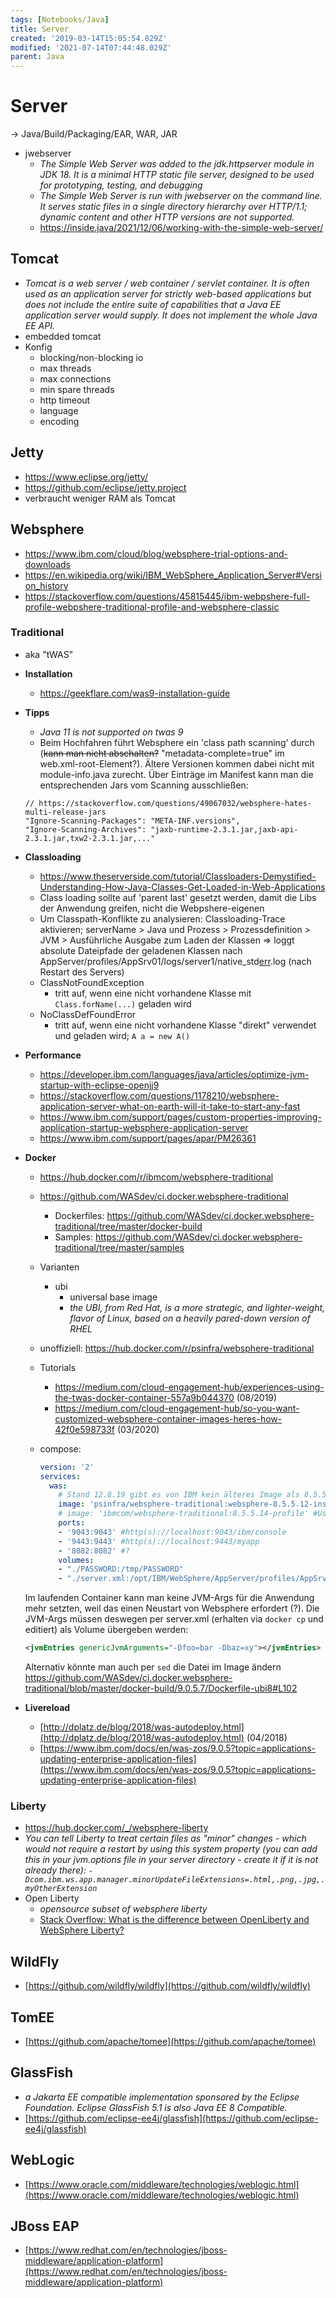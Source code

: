 ```yaml
---
tags: [Notebooks/Java]
title: Server
created: '2019-03-14T15:05:54.829Z'
modified: '2021-07-14T07:44:48.029Z'
parent: Java
---
```


# Server
→ Java/Build/Packaging/EAR, WAR, JAR
- jwebserver
  - *The Simple Web Server was added to the jdk.httpserver module in JDK 18. It is a minimal HTTP static file server, designed to be used for prototyping, testing, and debugging*
  - *The Simple Web Server is run with jwebserver on the command line. It serves static files in a single directory hierarchy over HTTP/1.1; dynamic content and other HTTP versions are not supported.*
  - <https://inside.java/2021/12/06/working-with-the-simple-web-server/>

## Tomcat
  - *Tomcat is a web server / web container / servlet container. It is often used as an application server for strictly web-based applications but does not include the entire suite of capabilities that a Java EE application server would supply. It does not implement the whole Java EE API.*
  - embedded tomcat
  - Konfig
    - blocking/non-blocking io
    - max threads
    - max connections
    - min spare threads
    - http timeout
    - language
    - encoding


## Jetty
- https://www.eclipse.org/jetty/
- https://github.com/eclipse/jetty.project
- verbraucht weniger RAM als Tomcat


## Websphere
- <https://www.ibm.com/cloud/blog/websphere-trial-options-and-downloads>
- <https://en.wikipedia.org/wiki/IBM_WebSphere_Application_Server#Version_history>
- <https://stackoverflow.com/questions/45815445/ibm-webpshere-full-profile-webpshere-traditional-profile-and-websphere-classic>

### Traditional
- aka "tWAS"
- **Installation**
  - <https://geekflare.com/was9-installation-guide>
- **Tipps**
  - *Java 11 is not supported on twas 9*
  - Beim Hochfahren führt Websphere ein 'class path scanning' durch (~~kann man nicht abschalten?~~ "metadata-complete=true" im web.xml-root-Element?). Ältere Versionen kommen dabei nicht mit module-info.java zurecht. Über Einträge im Manifest kann man die entsprechenden Jars vom Scanning ausschließen:
  ```
  // https://stackoverflow.com/questions/49067032/websphere-hates-multi-release-jars
  "Ignore-Scanning-Packages": "META-INF.versions",
  "Ignore-Scanning-Archives": "jaxb-runtime-2.3.1.jar,jaxb-api-2.3.1.jar,txw2-2.3.1.jar,..."
  ```
- **Classloading**
  - <https://www.theserverside.com/tutorial/Classloaders-Demystified-Understanding-How-Java-Classes-Get-Loaded-in-Web-Applications>
  - Class loading sollte auf 'parent last' gesetzt werden, damit die Libs der Anwendung greifen, nicht die Webpshere-eigenen
  - Um Classpath-Konflikte zu analysieren: Classloading-Trace aktivieren; serverName > Java und Prozess > Prozessdefinition > JVM > Ausführliche Ausgabe zum Laden der Klassen => loggt absolute Dateipfade der geladenen Klassen nach AppServer/profiles/AppSrv01/logs/server1/native_std<u>err</u>.log (nach Restart des Servers)
  - ClassNotFoundException
    - tritt auf, wenn eine nicht vorhandene Klasse mit `Class.forName(...)` geladen wird
  - NoClassDefFoundError
    - tritt auf, wenn eine nicht vorhandene Klasse "direkt" verwendet und geladen wird; `A a = new A()`
- **Performance**
  - <https://developer.ibm.com/languages/java/articles/optimize-jvm-startup-with-eclipse-openjj9>
  - <https://stackoverflow.com/questions/1178210/websphere-application-server-what-on-earth-will-it-take-to-start-any-fast>
  - <https://www.ibm.com/support/pages/custom-properties-improving-application-startup-websphere-application-server>
  - <https://www.ibm.com/support/pages/apar/PM26361>
- **Docker**
  - <https://hub.docker.com/r/ibmcom/websphere-traditional>
  - <https://github.com/WASdev/ci.docker.websphere-traditional>
    - Dockerfiles: <https://github.com/WASdev/ci.docker.websphere-traditional/tree/master/docker-build>
    - Samples: <https://github.com/WASdev/ci.docker.websphere-traditional/tree/master/samples>
  - Varianten
    - ubi
      - universal base image
      - *the UBI, from Red Hat, is a more strategic, and lighter-weight, flavor of Linux, based on a heavily pared-down version of RHEL*
  - unoffiziell: <https://hub.docker.com/r/psinfra/websphere-traditional>
  - Tutorials
    - <https://medium.com/cloud-engagement-hub/experiences-using-the-twas-docker-container-557a9b044370> (08/2019)
    - <https://medium.com/cloud-engagement-hub/so-you-want-customized-websphere-container-images-heres-how-42f0e598733f> (03/2020)
  - compose:

    ```yml
    version: '2'
    services:
      was:
        # Stand 12.8.19 gibt es von IBM kein älteres Image als 8.5.5.14 mehr
        image: 'psinfra/websphere-traditional:websphere-8.5.5.12-insecure-profile' #User=wsadmin, kein PW
        # image: 'ibmcom/websphere-traditional:8.5.5.14-profile' #User=wsadmin
        ports:
        - '9043:9043' #http(s)://localhost:9043/ibm/console
        - '9443:9443' #http(s)://localhost:9443/myapp
        - '8082:8082' #?
        volumes:
        - "./PASSWORD:/tmp/PASSWORD"
        - "./server.xml:/opt/IBM/WebSphere/AppServer/profiles/AppSrv01/config/cells/DefaultCell01/nodes/DefaultNode01/servers/server1/server.xml" #siehe unten
    ```

  Im laufenden Container kann man keine JVM-Args für die Anwendung mehr setzten, weil das einen Neustart von Websphere erfordert (?).
  Die JVM-Args müssen deswegen per server.xml (erhalten via `docker cp` und editiert) als Volume übergeben werden:

  ```xml
  <jvmEntries genericJvmArguments="-Dfoo=bar -Dbaz=xy"></jvmEntries>
  ```

  Alternativ könnte man auch per `sed` die Datei im Image ändern
  <https://github.com/WASdev/ci.docker.websphere-traditional/blob/master/docker-build/9.0.5.7/Dockerfile-ubi8#L102>
- **Livereload**
  - [http://dplatz.de/blog/2018/was-autodeploy.html](http://dplatz.de/blog/2018/was-autodeploy.html) (04/2018)
  - [https://www.ibm.com/docs/en/was-zos/9.0.5?topic=applications-updating-enterprise-application-files](https://www.ibm.com/docs/en/was-zos/9.0.5?topic=applications-updating-enterprise-application-files)


### Liberty
  - <https://hub.docker.com/_/websphere-liberty>
  - *You can tell Liberty to treat certain files as "minor" changes - which would not require a restart by using this system property (you can add this in your jvm.options file in your server directory - create it if it is not already there): `-Dcom.ibm.ws.app.manager.minorUpdateFileExtensions=.html,.png,.jpg,.myOtherExtension`*
  - Open Liberty
    - *opensource subset of websphere liberty*
    - [Stack Overflow: What is the difference between OpenLiberty and WebSphere Liberty?](https://stackoverflow.com/a/46306037/7437541)


## WildFly
- [https://github.com/wildfly/wildfly](https://github.com/wildfly/wildfly)


## TomEE
- [https://github.com/apache/tomee](https://github.com/apache/tomee)


## GlassFish
- *a Jakarta EE compatible implementation sponsored by the Eclipse Foundation. Eclipse GlassFish 5.1 is also Java EE 8 Compatible.*
- [https://github.com/eclipse-ee4j/glassfish](https://github.com/eclipse-ee4j/glassfish)


## WebLogic
- [https://www.oracle.com/middleware/technologies/weblogic.html](https://www.oracle.com/middleware/technologies/weblogic.html)


## JBoss EAP
- [https://www.redhat.com/en/technologies/jboss-middleware/application-platform](https://www.redhat.com/en/technologies/jboss-middleware/application-platform)
